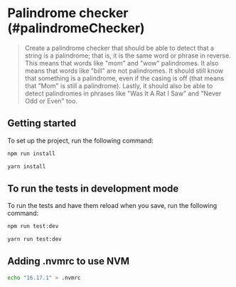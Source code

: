 # Palindrome checker (#palindromeChecker)

> Create a palindrome checker that should be able to detect that a string is a palindrome; that is, it is the same word or phrase in reverse. This means that words like "mom" and "wow" palindromes. It also means that words like "bill" are not palindromes. It should still know that something is a palindrome, even if the casing is off (that means that "Mom" is still a palindrome). Lastly, it should also be able to detect palindromes in phrases like "Was It A Rat I Saw" and "Never Odd or Even" too.

## Getting started

To set up the project, run the following command:

```bash
npm run install
```
```bash
yarn install
```

## To run the tests in development mode

To run the tests and have them reload when you save, run the following command:

```bash
npm run test:dev
```

```bash
yarn run test:dev
```

## Adding .nvmrc to use NVM

```bash
echo "16.17.1" > .nvmrc
```